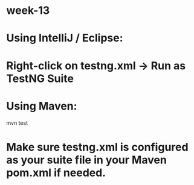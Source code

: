 # week-13

# Using IntelliJ / Eclipse:

# Right-click on testng.xml → Run as TestNG Suite

# Using Maven:

mvn test

# Make sure testng.xml is configured as your suite file in your Maven pom.xml if needed.
